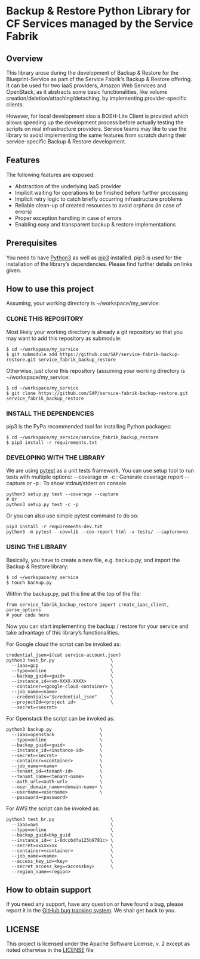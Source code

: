 # Backup & Restore Python Library for CF Services managed by the Service Fabrik 

## Overview
This library arose during the development of Backup & Restore for the Blueprint-Service as part of the Service Fabrik‘s Backup & Restore offering. It can be used for two IaaS providers, Amazon Web Services and OpenStack, as it abstracts some basic functionalities, like volume creation/deletion/attaching/detaching, by implementing provider-specific clients. 

  However, for local development also a BOSH-Lite Client is provided which allows speeding up the development process before actually testing the scripts on real infrastructure providers. Service teams may like to use the library to avoid implementing the same features from scratch during their service-specific Backup & Restore development.

## Features

The following features are exposed:

- Abstraction of the underlying IaaS provider
- Implicit waiting for operations to be finished before further processing
- Implicit retry logic to catch briefly occurring infrastructure problems
- Reliable clean-up of created resources to avoid orphans (in case of errors)
- Proper exception handling in case of errors
- Enabling easy and transparent backup & restore implementations

## Prerequisites

You need to have [Python3](https://www.python.org/downloads/) as well as [pip3](https://pip.pypa.io/en/stable/installing/) installed. pip3 is used for the installation of the library’s dependencies. Please find further details on links given.


## How to use this project

Assuming, your working directory is ~/workspace/my_service:

### CLONE THIS REPOSITORY

Most likely your working directory is already a git repository so that you may want to add this repository as submodule:
```
$ cd ~/workspace/my_service
$ git submodule add https://github.com/SAP/service-fabrik-backup-restore.git service_fabrik_backup_restore
```
Otherwise, just clone this repository (assuming your working directory is ~/workspace/my_service:
```
$ cd ~/workspace/my_service
$ git clone https://github.com/SAP/service-fabrik-backup-restore.git service_fabrik_backup_restore
```

### INSTALL THE DEPENDENCIES

pip3 is the PyPa recommended tool for installing Python packages:
```
$ cd ~/workspace/my_service/service_fabrik_backup_restore
$ pip3 install -r requirements.txt
```

### DEVELOPING WITH THE LIBRARY
We are using [pytest](https://pytest.readthedocs.io/en/3.5.1/index.html) as a unit tests framework. You can use setup tool to run tests with multiple options:
--coverage or -c : Generate coverage report
--capture or -p : To show stdout/stderr on console
```
python3 setup.py test --coverage --capture
# Or
python3 setup.py test -c -p
```
Or you can also use simple pytest command to do so:
```
pip3 install -r requirements-dev.txt
python3 -m pytest --cov=lib --cov-report html -v tests/ --capture=no
```

### USING THE LIBRARY

Basically, you have to create a new file, e.g. backup.py, and import the Backup & Restore library:
```
$ cd ~/workspace/my_service
$ touch backup.py
```
Within the backup.py, put this line at the top of the file:
```
from service_fabrik_backup_restore import create_iaas_client, parse_options
# your code here
```
Now you can start implementing the backup / restore for your service and take advantage of this library’s functionalities.

For Google cloud the script can be invoked as:
```
credential_json=$(cat service-account.json)
python3 test_br.py                     \
  --iaas=gcp                           \
  --type=online                        \
  --backup_guid=<guid>                 \
  --instance_id=<vm-XXXX-XXXX>         \
  --container=<google-cloud-container> \
  --job_name=<name>                    \
  --credentials="$credential_json"     \
  --projectId=<project id>             \
  --secret=<secret>
```

For Openstack the script can be invoked as:
```
python3 backup.py                  \
  --iaas=openstack                 \
  --type=online                    \
  --backup_guid=<guid>             \
  --instance_id=<instance-id>      \
  --secret=<secret>                \
  --container=<container>          \
  --job_name=<name>                \
  --tenant_id=<tenant-id>          \
  --tenant_name=<tenant-name>      \
  --auth_url=<auth-url>            \
  --user_domain_name=<domain-name> \
  --username=<username>            \
  --password=<password>
```

For AWS the script can be invoked as:

```
python3 test_br.py                     \
  --iaas=aws                           \
  --type=online                        \
  --backup_guid=bkp_guid               \
  --instance_id=< i-0dccbdfa125b9781c> \
  --secret=xxxxxxxx                    \
  --container=<container>              \
  --job_name=<name>                    \
  --access_key_id=<key>                \
  --secret_access_key=<accesskey>      \
  --region_name=<region>
```

## How to obtain support
 
If you need any support, have any question or have found a bug, please report it in the [GitHub bug tracking system](https://github.com/sap/service-fabrik-backup-restore/issues). We shall get back to you.

## LICENSE

This project is licensed under the Apache Software License, v. 2 except as noted otherwise in the [LICENSE](LICENSE) file
